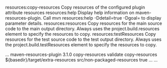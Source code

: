 resources:copy-resources	Copy resources of the configured plugin attribute resources
resources:help	Display help information on maven-resources-plugin.
Call mvn resources:help -Ddetail=true -Dgoal=<goal-name> to display parameter details.
resources:resources	Copy resources for the main source code to the main output directory. Always uses the project.build.resources element to specify the resources to copy.
resources:testResources	Copy resources for the test source code to the test output directory. Always uses the project.build.testResources element to specify the resources to copy.

<project>
  ...
  <build>
    <plugins>
      <plugin>
        <artifactId>maven-resources-plugin</artifactId>
        <version>3.1.0</version>
        <executions>
          <execution>
            <id>copy-resources</id>
            <!-- here the phase you need -->
            <phase>validate</phase>
            <goals>
              <goal>copy-resources</goal>
            </goals>
            <configuration>
              <outputDirectory>${basedir}/target/extra-resources</outputDirectory>
              <resources>          
                <resource>
                  <directory>src/non-packaged-resources</directory>
                  <filtering>true</filtering>
                </resource>
              </resources>              
            </configuration>            
          </execution>
        </executions>
      </plugin>
    </plugins>
    ...
  </build>
  ...
</project>